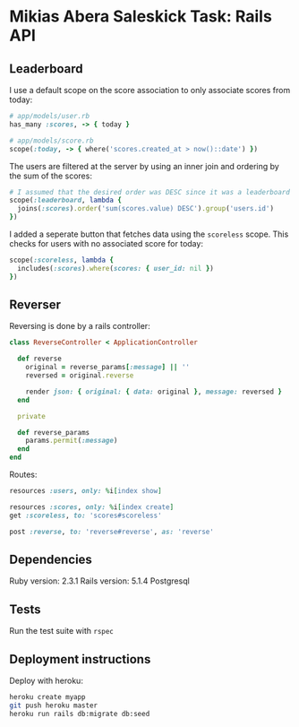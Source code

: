 # Mikias Abera Saleskick Task: Rails API

## Leaderboard

I use a default scope on the score association to only associate scores from today:

```ruby
# app/models/user.rb
has_many :scores, -> { today }

# app/models/score.rb
scope(:today, -> { where('scores.created_at > now()::date') })
```

The users are filtered at the server by using an inner join and ordering by the sum of the scores:

```ruby
# I assumed that the desired order was DESC since it was a leaderboard
scope(:leaderboard, lambda {
  joins(:scores).order('sum(scores.value) DESC').group('users.id')
})
```

I added a seperate button that fetches data using the `scoreless` scope. This checks for users with no associated score for today:

```ruby
scope(:scoreless, lambda {
  includes(:scores).where(scores: { user_id: nil })
})
```

## Reverser

Reversing is done by a rails controller:

```ruby
class ReverseController < ApplicationController

  def reverse
    original = reverse_params[:message] || ''
    reversed = original.reverse

    render json: { original: { data: original }, message: reversed }
  end

  private

  def reverse_params
    params.permit(:message)
  end
end
```

Routes:

```ruby
resources :users, only: %i[index show]

resources :scores, only: %i[index create]
get :scoreless, to: 'scores#scoreless'

post :reverse, to: 'reverse#reverse', as: 'reverse'
```

## Dependencies

Ruby version: 2.3.1
Rails version: 5.1.4
Postgresql

## Tests

Run the test suite with `rspec`

## Deployment instructions

Deploy with heroku:

```bash
heroku create myapp
git push heroku master
heroku run rails db:migrate db:seed
```
